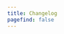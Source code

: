 ```yaml
---
title: Changelog
pagefind: false
---
```


























































































